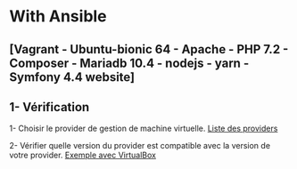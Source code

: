 # With Ansible
## [Vagrant - Ubuntu-bionic 64 - Apache - PHP 7.2 - Composer - Mariadb 10.4 - nodejs - yarn - Symfony 4.4 website]
## 1- Vérification

1- Choisir le provider de gestion de machine virtuelle.
[Liste des providers](https://www.vagrantup.com/docs/providers/)

2- Vérifier quelle version du provider est compatible avec la version de votre provider.
[Exemple avec VirtualBox](https://www.vagrantup.com/docs/virtualbox/)

[nbvn]: https://www.vagrantup.com/docs/virtualbox/